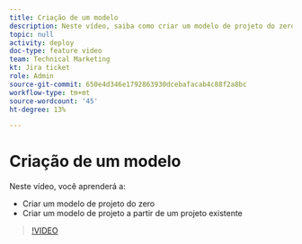```yaml
---
title: Criação de um modelo
description: Neste vídeo, saiba como criar um modelo de projeto do zero e de um projeto existente.
topic: null
activity: deploy
doc-type: feature video
team: Technical Marketing
kt: Jira ticket
role: Admin
source-git-commit: 650e4d346e1792863930dcebafacab4c88f2a8bc
workflow-type: tm+mt
source-wordcount: '45'
ht-degree: 13%

---
```


# Criação de um modelo

Neste vídeo, você aprenderá a:

* Criar um modelo de projeto do zero
* Criar um modelo de projeto a partir de um projeto existente

>[!VIDEO](https://video.tv.adobe.com/v/335210/?quality=12&learn=on)
